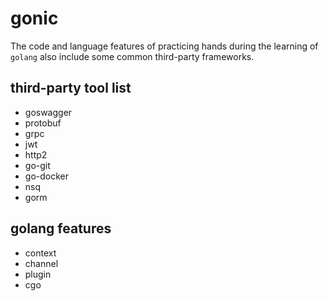 # gonic

The code and language features of practicing hands during the learning of `golang` also include some common third-party frameworks.

## third-party tool list

* goswagger
* protobuf
* grpc
* jwt
* http2
* go-git
* go-docker
* nsq
* gorm

## golang features

* context
* channel
* plugin
* cgo
